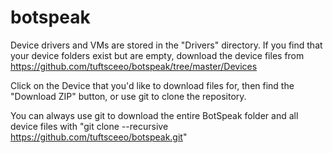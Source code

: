 botspeak
========
Device drivers and VMs are stored in the "Drivers" directory. If you find that your device folders exist but are empty, download the device files from https://github.com/tuftsceeo/botspeak/tree/master/Devices

Click on the Device that you'd like to download files for, then find the "Download ZIP" button, or use git to clone the repository.

You can always use git to download the entire BotSpeak folder and all device files with "git clone --recursive https://github.com/tuftsceeo/botspeak.git"